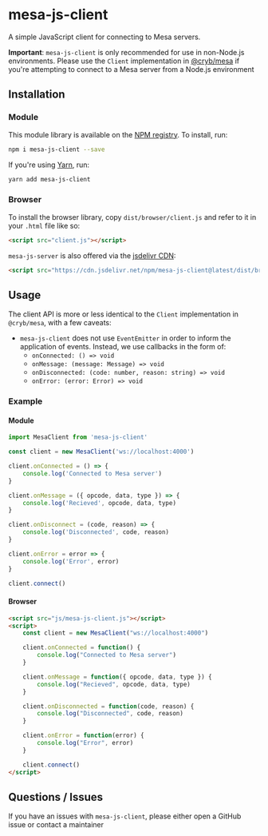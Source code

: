 # mesa-js-client
A simple JavaScript client for connecting to Mesa servers.

**Important**: `mesa-js-client` is only recommended for use in non-Node.js environments. Please use the `Client` implementation in [@cryb/mesa](https://github.com/crybapp/mesa) if you're attempting to connect to a Mesa server from a Node.js environment

## Installation
### Module
This module library is available on the [NPM registry](https://www.npmjs.com/package/mesa-js-client). To install, run:
```bash
npm i mesa-js-client --save
```
If you're using [Yarn](https://yarnpkg.com), run:

```bash
yarn add mesa-js-client
```

### Browser
To install the browser library, copy `dist/browser/client.js` and refer to it in your `.html` file like so:
```html
<script src="client.js"></script>
```

`mesa-js-server` is also offered via the [jsdelivr CDN](https://www.jsdelivr.com):
```html
<script src="https://cdn.jsdelivr.net/npm/mesa-js-client@latest/dist/browser/client.js"></script>
```

## Usage
The client API is more or less identical to the `Client` implementation in `@cryb/mesa`, with a few caveats:

* `mesa-js-client` does not use `EventEmitter` in order to inform the application of events. Instead, we use callbacks in the form of:
	* `onConnected: () => void`
	* `onMessage: (message: Message) => void`
	* `onDisconnected: (code: number, reason: string) => void`
	* `onError: (error: Error) => void`

### Example
#### Module
```js
import MesaClient from 'mesa-js-client'

const client = new MesaClient('ws://localhost:4000')

client.onConnected = () => {
	console.log('Connected to Mesa server')
}

client.onMessage = ({ opcode, data, type }) => {
	console.log('Recieved', opcode, data, type)
}

client.onDisconnect = (code, reason) => {
	console.log('Disconnected', code, reason)
}

client.onError = error => {
	console.log('Error', error)
}

client.connect()
```

#### Browser
```html
<script src="js/mesa-js-client.js"></script>
<script>
	const client = new MesaClient("ws://localhost:4000")

	client.onConnected = function() {
		console.log("Connected to Mesa server")
	}

	client.onMessage = function({ opcode, data, type }) {
		console.log("Recieved", opcode, data, type)
	}

	client.onDisconnected = function(code, reason) {
		console.log("Disconnected", code, reason)
	}

	client.onError = function(error) {
		console.log("Error", error)
	}

	client.connect()
</script>
```

## Questions / Issues
If you have an issues with `mesa-js-client`, please either open a GitHub issue or contact a maintainer
